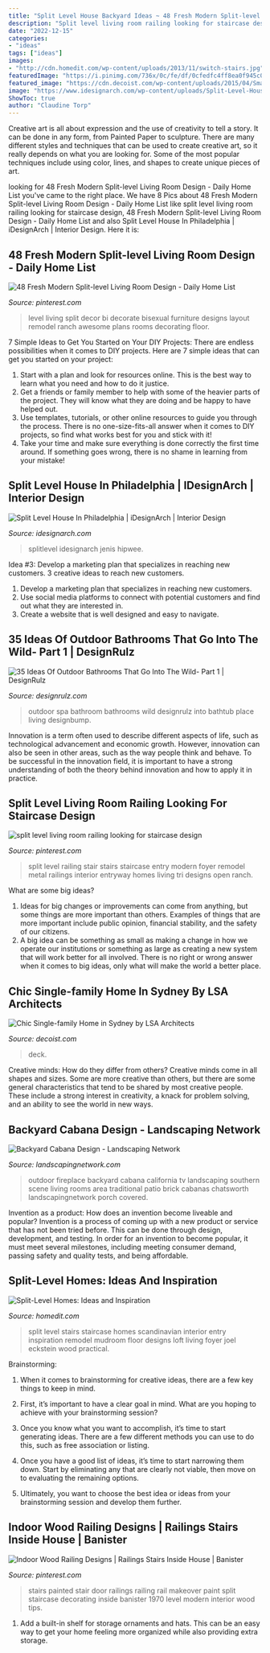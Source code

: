 ```yaml
---
title: "Split Level House Backyard Ideas ~ 48 Fresh Modern Split-level Living Room Design"
description: "Split level living room railing looking for staircase design"
date: "2022-12-15"
categories:
- "ideas"
tags: ["ideas"]
images:
- "http://cdn.homedit.com/wp-content/uploads/2013/11/switch-stairs.jpg"
featuredImage: "https://i.pinimg.com/736x/0c/fe/df/0cfedfc4ff8ea0f945c0da4368a1fdd7.jpg"
featured_image: "https://cdn.decoist.com/wp-content/uploads/2015/04/Small-contemporary-deck-design-with-ample-privacy.jpg"
image: "https://www.idesignarch.com/wp-content/uploads/Split-Level-House_4.jpg"
ShowToc: true
author: "Claudine Torp"
---
```



Creative art is all about expression and the use of creativity to tell a story. It can be done in any form, from Painted Paper to sculpture. There are many different styles and techniques that can be used to create creative art, so it really depends on what you are looking for. Some of the most popular techniques include using color, lines, and shapes to create unique pieces of art.

	

		
looking for 48 Fresh Modern Split-level Living Room Design - Daily Home List you've came to the right place. We have 8 Pics about 48 Fresh Modern Split-level Living Room Design - Daily Home List like split level living room railing looking for staircase design, 48 Fresh Modern Split-level Living Room Design - Daily Home List and also Split Level House In Philadelphia | iDesignArch | Interior Design. Here it is:
		
    
## 48 Fresh Modern Split-level Living Room Design - Daily Home List

<img loading=lazy src="https://i.pinimg.com/736x/1a/85/e3/1a85e3691d7c3e6e8269f45f39420195.jpg" onerror="this.onerror=null;this.src='https://tse4.mm.bing.net/th?id=OIP.WV2Tg-H_fZcOKGe1a4En-gHaFj&amp;pid=15.1';" alt="48 Fresh Modern Split-level Living Room Design - Daily Home List">

_Source: pinterest.com_

>level living split decor bi decorate bisexual furniture designs layout remodel ranch awesome plans rooms decorating floor. 

	

7 Simple Ideas to Get You Started on Your DIY Projects:
There are endless possibilities when it comes to DIY projects. Here are 7 simple ideas that can get you started on your project:
1. Start with a plan and look for resources online. This is the best way to learn what you need and how to do it justice.
2. Get a friends or family member to help with some of the heavier parts of the project. They will know what they are doing and be happy to have helped out.
3. Use templates, tutorials, or other online resources to guide you through the process. There is no one-size-fits-all answer when it comes to DIY projects, so find what works best for you and stick with it!
4. Take your time and make sure everything is done correctly the first time around. If something goes wrong, there is no shame in learning from your mistake!

    
## Split Level House In Philadelphia | IDesignArch | Interior Design

<img loading=lazy src="https://www.idesignarch.com/wp-content/uploads/Split-Level-House_4.jpg" onerror="this.onerror=null;this.src='https://tse1.mm.bing.net/th?id=OIP.ZGsn1zgxcAOSRJWG3ly-FgHaFp&amp;pid=15.1';" alt="Split Level House In Philadelphia | iDesignArch | Interior Design">

_Source: idesignarch.com_

>splitlevel idesignarch jenis hipwee. 

	

Idea #3: Develop a marketing plan that specializes in reaching new customers.
3 creative ideas to reach new customers.
1. Develop a marketing plan that specializes in reaching new customers. 
2. Use social media platforms to connect with potential customers and find out what they are interested in. 
3. Create a website that is well designed and easy to navigate.

    
## 35 Ideas Of Outdoor Bathrooms That Go Into The Wild- Part 1 | DesignRulz

<img loading=lazy src="http://cdn.designrulz.com/wp-content/uploads/2014/07/outdoor-bathroom-designrulz-33.jpg" onerror="this.onerror=null;this.src='https://tse3.mm.bing.net/th?id=OIP.tg1Sc_2xpeYzjYji4qWpMwHaEK&amp;pid=15.1';" alt="35 Ideas Of Outdoor Bathrooms That Go Into The Wild- Part 1 | DesignRulz">

_Source: designrulz.com_

>outdoor spa bathroom bathrooms wild designrulz into bathtub place living designbump. 

	

Innovation is a term often used to describe different aspects of life, such as technological advancement and economic growth. However, innovation can also be seen in other areas, such as the way people think and behave. To be successful in the innovation field, it is important to have a strong understanding of both the theory behind innovation and how to apply it in practice.

    
## Split Level Living Room Railing Looking For Staircase Design

<img loading=lazy src="https://i.pinimg.com/736x/0c/fe/df/0cfedfc4ff8ea0f945c0da4368a1fdd7.jpg" onerror="this.onerror=null;this.src='https://tse1.mm.bing.net/th?id=OIP.4BSTDVTbJHcbvf9Jv64e3gHaLI&amp;pid=15.1';" alt="split level living room railing looking for staircase design">

_Source: pinterest.com_

>split level railing stair stairs staircase entry modern foyer remodel metal railings interior entryway homes living tri designs open ranch. 

	

What are some big ideas?
1. Ideas for big changes or improvements can come from anything, but some things are more important than others. Examples of things that are more important include public opinion, financial stability, and the safety of our citizens.
2. A big idea can be something as small as making a change in how we operate our institutions or something as large as creating a new system that will work better for all involved. There is no right or wrong answer when it comes to big ideas, only what will make the world a better place.

    
## Chic Single-family Home In Sydney By LSA Architects

<img loading=lazy src="https://cdn.decoist.com/wp-content/uploads/2015/04/Small-contemporary-deck-design-with-ample-privacy.jpg" onerror="this.onerror=null;this.src='https://tse2.mm.bing.net/th?id=OIP.KBtVDThz9RGCt645x1Bw7gHaE5&amp;pid=15.1';" alt="Chic Single-family Home in Sydney by LSA Architects">

_Source: decoist.com_

>deck. 

	

Creative minds: How do they differ from others?
Creative minds come in all shapes and sizes. Some are more creative than others, but there are some general characteristics that tend to be shared by most creative people. These include a strong interest in creativity, a knack for problem solving, and an ability to see the world in new ways.

    
## Backyard Cabana Design - Landscaping Network

<img loading=lazy src="http://images.landscapingnetwork.com/pictures/images/900x705Max/outdoor-fireplace_13/outdoor-fireplace-and-tv-the-green-scene_113.jpg" onerror="this.onerror=null;this.src='https://tse4.mm.bing.net/th?id=OIP.TB1nEB3OUtqYCpwQn86wCQHaE6&amp;pid=15.1';" alt="Backyard Cabana Design - Landscaping Network">

_Source: landscapingnetwork.com_

>outdoor fireplace backyard cabana california tv landscaping southern scene living rooms area traditional patio brick cabanas chatsworth landscapingnetwork porch covered. 

	

Invention as a product: How does an invention become liveable and popular?
Invention is a process of coming up with a new product or service that has not been tried before. This can be done through design, development, and testing. In order for an invention to become popular, it must meet several milestones, including meeting consumer demand, passing safety and quality tests, and being affordable.

    
## Split-Level Homes: Ideas And Inspiration

<img loading=lazy src="http://cdn.homedit.com/wp-content/uploads/2013/11/switch-stairs.jpg" onerror="this.onerror=null;this.src='https://tse1.mm.bing.net/th?id=OIP.e2uyt1gnWWKDiZCRToxYogHaKc&amp;pid=15.1';" alt="Split-Level Homes: Ideas and Inspiration">

_Source: homedit.com_

>split level stairs staircase homes scandinavian interior entry inspiration remodel mudroom floor designs loft living foyer joel eckstein wood practical. 

	

Brainstorming:
1. When it comes to brainstorming for creative ideas, there are a few key things to keep in mind.
2. First, it’s important to have a clear goal in mind. What are you hoping to achieve with your brainstorming session?

3. Once you know what you want to accomplish, it’s time to start generating ideas. There are a few different methods you can use to do this, such as free association or listing.

4. Once you have a good list of ideas, it’s time to start narrowing them down. Start by eliminating any that are clearly not viable, then move on to evaluating the remaining options.

5. Ultimately, you want to choose the best idea or ideas from your brainstorming session and develop them further.

    
## Indoor Wood Railing Designs | Railings Stairs Inside House | Banister

<img loading=lazy src="https://i.pinimg.com/736x/84/0e/2b/840e2b187895ec62d298bc6b40f8065c.jpg" onerror="this.onerror=null;this.src='https://tse2.mm.bing.net/th?id=OIP.DNKiz5Ezb0Ku0ehyOoXugQHaLH&amp;pid=15.1';" alt="Indoor Wood Railing Designs | Railings Stairs Inside House | Banister">

_Source: pinterest.com_

>stairs painted stair door railings railing rail makeover paint split staircase decorating inside banister 1970 level modern interior wood tips. 

	

1. Add a built-in shelf for storage ornaments and hats. This can be an easy way to get your home feeling more organized while also providing extra storage.

